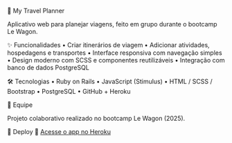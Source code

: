 🧳 My Travel Planner

Aplicativo web para planejar viagens, feito em grupo durante o bootcamp Le Wagon.

✨ Funcionalidades
	•	Criar itinerários de viagem
	•	Adicionar atividades, hospedagens e transportes
	•	Interface responsiva com navegação simples
	•	Design moderno com SCSS e componentes reutilizáveis
	•	Integração com banco de dados PostgreSQL

🛠️ Tecnologias
	•	Ruby on Rails
	•	JavaScript (Stimulus)
	•	HTML / SCSS / Bootstrap
	•	PostgreSQL
	•	GitHub + Heroku

👥 Equipe

Projeto colaborativo realizado no bootcamp Le Wagon (2025).

🚀 Deploy
🔗 [Acesse o app no Heroku](https://ai-travel-planner-7b74496bf29c.herokuapp.com/users/sign_in)



